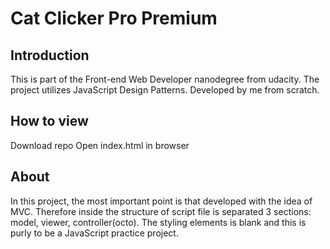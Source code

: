 # Cat Clicker Pro Premium

## Introduction

This is part of the Front-end Web Developer nanodegree from udacity.
The project utilizes JavaScript Design Patterns. Developed by me from scratch.

## How to view

Download repo
Open index.html in browser

## About

In this project, the most important point is that developed with the idea of MVC.
Therefore inside the structure of script file is separated 3 sections: model, viewer, controller(octo).
The styling elements is blank and this is purly to be a JavaScript practice project.
